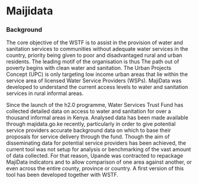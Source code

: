 <h1>Maijidata</h1>
<h3>Background</h3>
<p>
The core objective of the WSTF is to assist in the provision of water and sanitation services to communities without adequate water services in the country, priority being given to poor and disadvantaged rural and urban residents. The leading motif of the organisation is thus The path out of poverty begins with clean water and sanitation. The Urban Projects Concept (UPC) is only targeting low income urban areas that lie within the service area of licensed Water Service Providers (WSPs). MajiData was developed to understand the current access levels to water and sanitation services in rural informal areas.</p>
<p>
Since the launch of the h2.0 programme, Water Services Trust Fund has collected detailed data on access to water and sanitation for over a thousand informal areas in Kenya. Analysed data has been made available through majidata.go.ke recently, particularly in order to give potential service providers accurate background data on which to base their proposals for service delivery through the fund. Though the aim of disseminating data for potential service providers has been achieved, the current tool was not setup for analysis or benchmarking of the vast amount of data collected. For that reason, Upande was contracted to repackage MajiData indicators and to allow comparison of one area against another, or even across the entire county, province or country. A first version of this tool has been developed together with WSTF. </p>
